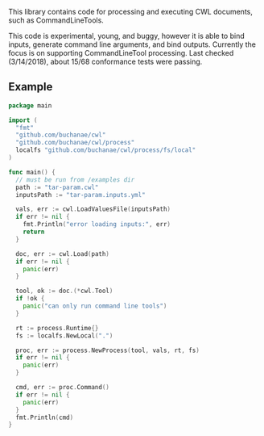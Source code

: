 This library contains code for processing and executing CWL documents, such as CommandLineTools.

This code is experimental, young, and buggy, however it is able to bind inputs, generate command line arguments, and bind outputs. Currently the focus is on supporting CommandLineTool processing. Last checked (3/14/2018), about 15/68 conformance tests were passing.

## Example

```go
package main

import (
  "fmt"
  "github.com/buchanae/cwl"
  "github.com/buchanae/cwl/process"
  localfs "github.com/buchanae/cwl/process/fs/local"
)

func main() {
  // must be run from /examples dir
  path := "tar-param.cwl"
  inputsPath := "tar-param.inputs.yml"

  vals, err := cwl.LoadValuesFile(inputsPath)
  if err != nil {
    fmt.Println("error loading inputs:", err)
    return
  }

  doc, err := cwl.Load(path)
  if err != nil {
    panic(err)
  }

  tool, ok := doc.(*cwl.Tool)
  if !ok {
    panic("can only run command line tools")
  }

  rt := process.Runtime{}
  fs := localfs.NewLocal(".")

  proc, err := process.NewProcess(tool, vals, rt, fs)
  if err != nil {
    panic(err)
  }

  cmd, err := proc.Command()
  if err != nil {
    panic(err)
  }
  fmt.Println(cmd)
}
```
